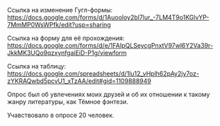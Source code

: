 Ссылка на изменение Гугл-формы: https://docs.google.com/forms/d/1Auooloy2bl7lur_-7LM4T9o1KGlvYP-7MmMP0WsWPfk/edit?usp=sharing

Ссылка на форму для её прохождения: https://docs.google.com/forms/d/e/1FAIpQLSeycgPnxtV97wl6Y2Va39r-JkkMK3UQo9qzxynfgaiEiD-P1g/viewform

Ссылка на таблицу: https://docs.google.com/spreadsheets/d/1lu12_vHplh62pAy2jy7oz-zYKRAQwbd5pcvU1_xTzAA/edit#gid=1109888949

Опрос был об увлечениях моих друзей и об их отношении к такому жанру литературы, как Тёмное фэнтези.

Учавствовало в опросе 20 человек.

